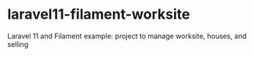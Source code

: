 # laravel11-filament-worksite
Laravel 11 and Filament example: project to manage worksite, houses, and selling
